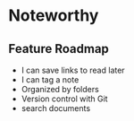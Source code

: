 # Noteworthy

## Feature Roadmap

- I can save links to read later
- I can tag a note
- Organized by folders
- Version control with Git
- search documents